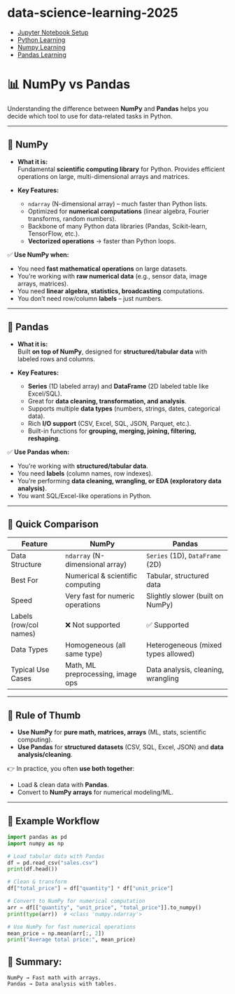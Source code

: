 # data-science-learning-2025


- [Jupyter Notebook Setup](./jupyter_README.md)
- [Python Learning](./python/python_README.md)
- [Numpy Learning](./numpy/numpy_README.md)
- [Pandas Learning](./pandas/README.md)



# 📊 NumPy vs Pandas

Understanding the difference between **NumPy** and **Pandas** helps you decide which tool to use for data-related tasks in Python.

---

## 🔹 NumPy

- **What it is:**  
  Fundamental **scientific computing library** for Python. Provides efficient operations on large, multi-dimensional arrays and matrices.

- **Key Features:**
  - `ndarray` (N-dimensional array) – much faster than Python lists.
  - Optimized for **numerical computations** (linear algebra, Fourier transforms, random numbers).
  - Backbone of many Python data libraries (Pandas, Scikit-learn, TensorFlow, etc.).
  - **Vectorized operations** → faster than Python loops.

✅ **Use NumPy when:**
- You need **fast mathematical operations** on large datasets.
- You’re working with **raw numerical data** (e.g., sensor data, image arrays, matrices).
- You need **linear algebra, statistics, broadcasting** computations.
- You don’t need row/column **labels** – just numbers.

---

## 🔹 Pandas

- **What it is:**  
  Built **on top of NumPy**, designed for **structured/tabular data** with labeled rows and columns.

- **Key Features:**
  - **Series** (1D labeled array) and **DataFrame** (2D labeled table like Excel/SQL).
  - Great for **data cleaning, transformation, and analysis**.
  - Supports multiple **data types** (numbers, strings, dates, categorical data).
  - Rich **I/O support** (CSV, Excel, SQL, JSON, Parquet, etc.).
  - Built-in functions for **grouping, merging, joining, filtering, reshaping**.

✅ **Use Pandas when:**
- You’re working with **structured/tabular data**.
- You need **labels** (column names, row indexes).
- You’re performing **data cleaning, wrangling, or EDA (exploratory data analysis)**.
- You want SQL/Excel-like operations in Python.

---

## 🔹 Quick Comparison

| Feature                | **NumPy**                          | **Pandas**                          |
|-------------------------|------------------------------------|--------------------------------------|
| Data Structure          | `ndarray` (N-dimensional array)   | `Series` (1D), `DataFrame` (2D)     |
| Best For                | Numerical & scientific computing  | Tabular, structured data             |
| Speed                   | Very fast for numeric operations  | Slightly slower (built on NumPy)     |
| Labels (row/col names)  | ❌ Not supported                  | ✅ Supported                        |
| Data Types              | Homogeneous (all same type)       | Heterogeneous (mixed types allowed)  |
| Typical Use Cases       | Math, ML preprocessing, image ops | Data analysis, cleaning, wrangling   |

---

## 🔹 Rule of Thumb

- **Use NumPy** for **pure math, matrices, arrays** (ML, stats, scientific computing).  
- **Use Pandas** for **structured datasets** (CSV, SQL, Excel, JSON) and **data analysis/cleaning**.  

👉 In practice, you often **use both together**:
- Load & clean data with **Pandas**.
- Convert to **NumPy arrays** for numerical modeling/ML.

---

## 🔹 Example Workflow

```python
import pandas as pd
import numpy as np

# Load tabular data with Pandas
df = pd.read_csv("sales.csv")
print(df.head())

# Clean & transform
df["total_price"] = df["quantity"] * df["unit_price"]

# Convert to NumPy for numerical computation
arr = df[["quantity", "unit_price", "total_price"]].to_numpy()
print(type(arr))  # <class 'numpy.ndarray'>

# Use NumPy for fast numerical operations
mean_price = np.mean(arr[:, 2])
print("Average total price:", mean_price)
```

## 📌 Summary:

    NumPy → Fast math with arrays.
    Pandas → Data analysis with tables.